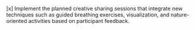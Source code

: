 [x] Implement the planned creative sharing sessions that integrate new techniques such as guided breathing exercises, visualization, and nature-oriented activities based on participant feedback.